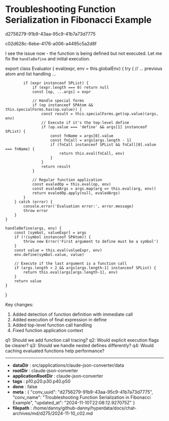 # Troubleshooting Function Serialization in Fibonacci Example

d2756279-91b9-43aa-95c9-41b7a73d7775

c02d628c-6ebe-4176-a006-a4495c5a2d8f

 I see the issue now - the function is being defined but not executed. Let me fix the `handleDefine` and initial execution.

<antArtifact identifier="fixed-evaluator" type="application/vnd.ant.code" language="javascript" title="Evaluator with Function Execution Fix">
export class Evaluator {
    eval(expr, env = this.globalEnv) {
        try {
            // ... previous atom and list handling ...

            if (expr instanceof SPList) {
                if (expr.length === 0) return null
                const [op, ...args] = expr

                // Handle special forms
                if (op instanceof SPAtom && this.specialForms.has(op.value)) {
                    const result = this.specialForms.get(op.value)(args, env)
                    // Execute if it's the top-level define
                    if (op.value === 'define' && args[1] instanceof SPList) {
                        const fnName = args[0].value
                        const fnCall = args[args.length - 1]
                        if (fnCall instanceof SPList && fnCall[0].value === fnName) {
                            return this.eval(fnCall, env)
                        }
                    }
                    return result
                }

                // Regular function application
                const evaledOp = this.eval(op, env)
                const evaledArgs = args.map(arg => this.eval(arg, env))
                return evaledOp.apply(null, evaledArgs)
            }
        } catch (error) {
            console.error('Evaluation error:', error.message)
            throw error
        }
    }

    handleDefine(args, env) {
        const [symbol, valueExpr] = args
        if (!(symbol instanceof SPAtom)) {
            throw new Error('First argument to define must be a symbol')
        }
        const value = this.eval(valueExpr, env)
        env.define(symbol.value, value)
        
        // Execute if the last argument is a function call
        if (args.length > 2 && args[args.length-1] instanceof SPList) {
            return this.eval(args[args.length-1], env)
        }
        return value
    }
}
</antArtifact>

Key changes:
1. Added detection of function definition with immediate call
2. Added execution of final expression in define
3. Added top-level function call handling
4. Fixed function application context

q1: Should we add function call tracing?
q2: Would explicit execution flags be clearer?
q3: Should we handle nested defines differently?
q4: Would caching evaluated functions help performance?

---

* **dataDir** : src/applications/claude-json-converter/data
* **rootDir** : claude-json-converter
* **applicationRootDir** : claude-json-converter
* **tags** : p10.p20.p30.p40.p50
* **done** : false
* **meta** : {
  "conv_uuid": "d2756279-91b9-43aa-95c9-41b7a73d7775",
  "conv_name": "Troubleshooting Function Serialization in Fibonacci Example",
  "updated_at": "2024-11-10T22:08:12.927075Z"
}
* **filepath** : /home/danny/github-danny/hyperdata/docs/chat-archives/md/d275/2024-11-10_c02.md